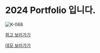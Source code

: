 # 2024 Portfolio 입니다.

![K-068](https://github.com/leejihahaha/react-portfolio/assets/110675629/0a213185-3822-454f-a6c6-abb9a507a2a6)

[회고 보러가기](https://dog-curler-fde.notion.site/8e0175a47b654f48a7c611e5666fae54)

[데모 보러가기](https://leejihahaha.github.io/)

